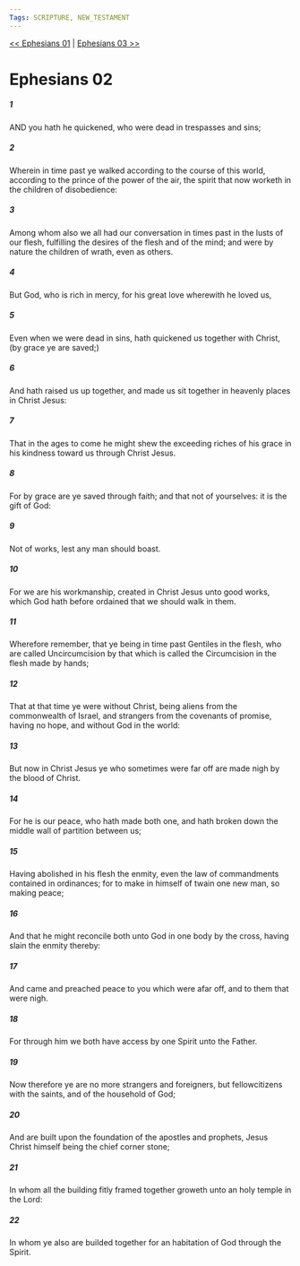 ```yaml
---
Tags: SCRIPTURE, NEW_TESTAMENT
---
```


[<< Ephesians 01](NEW_TESTAMENT/10_Ephesians/Ephesians_01.md) | [Ephesians 03 >>](NEW_TESTAMENT/10_Ephesians/Ephesians_03.md)

# Ephesians 02

##### 1
 AND you hath he quickened, who were dead in trespasses and sins;
##### 2
 Wherein in time past ye walked according to the course of this world, according to the prince of the power of the air, the spirit that now worketh in the children of disobedience:
##### 3
 Among whom also we all had our conversation in times past in the lusts of our flesh, fulfilling the desires of the flesh and of the mind; and were by nature the children of wrath, even as others.
##### 4
 But God, who is rich in mercy, for his great love wherewith he loved us,
##### 5
 Even when we were dead in sins, hath quickened us together with Christ, (by grace ye are saved;)
##### 6
 And hath raised us up together, and made us sit together in heavenly places in Christ Jesus:
##### 7
 That in the ages to come he might shew the exceeding riches of his grace in his kindness toward us through Christ Jesus.
##### 8
 For by grace are ye saved through faith; and that not of yourselves: it is the gift of God:
##### 9
 Not of works, lest any man should boast.
##### 10
 For we are his workmanship, created in Christ Jesus unto good works, which God hath before ordained that we should walk in them.
##### 11
 Wherefore remember, that ye being in time past Gentiles in the flesh, who are called Uncircumcision by that which is called the Circumcision in the flesh made by hands;
##### 12
 That at that time ye were without Christ, being aliens from the commonwealth of Israel, and strangers from the covenants of promise, having no hope, and without God in the world:
##### 13
 But now in Christ Jesus ye who sometimes were far off are made nigh by the blood of Christ.
##### 14
 For he is our peace, who hath made both one, and hath broken down the middle wall of partition between us;
##### 15
 Having abolished in his flesh the enmity, even the law of commandments contained in ordinances; for to make in himself of twain one new man, so making peace;
##### 16
 And that he might reconcile both unto God in one body by the cross, having slain the enmity thereby:
##### 17
 And came and preached peace to you which were afar off, and to them that were nigh.
##### 18
 For through him we both have access by one Spirit unto the Father.
##### 19
 Now therefore ye are no more strangers and foreigners, but fellowcitizens with the saints, and of the household of God;
##### 20
 And are built upon the foundation of the apostles and prophets, Jesus Christ himself being the chief corner stone;
##### 21
 In whom all the building fitly framed together groweth unto an holy temple in the Lord:
##### 22
 In whom ye also are builded together for an habitation of God through the Spirit.
